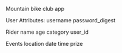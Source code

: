 Mountain  bike club app

User
Attributes:
username
password_digest

Rider
name
age
category
user_id

Events
location
date
time
prize

